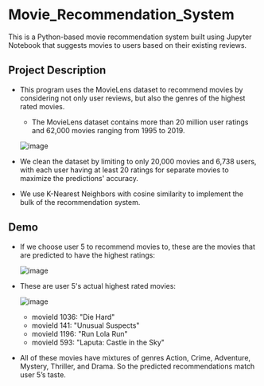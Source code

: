 # Movie_Recommendation_System
This is a Python-based movie recommendation system built using Jupyter Notebook that suggests movies to users based on their existing reviews.

## Project Description
* This program uses the MovieLens dataset to recommend movies by considering not only user reviews, but also the genres of the highest rated movies.
  * The MovieLens dataset contains more than 20 million user ratings and 62,000 movies ranging from 1995 to 2019.
  
  ![image](https://user-images.githubusercontent.com/32584958/153115879-441c2fc6-f4e2-4b66-b765-a53012026e68.png)
  
* We clean the dataset by limiting to only 20,000 movies and 6,738 users, with each user having at least 20 ratings for separate movies to maximize the predictions' accuracy.
* We use K-Nearest Neighbors with cosine similarity to implement the bulk of the recommendation system. 

## Demo
* If we choose user 5 to recommend movies to, these are the movies that are predicted to have the highest ratings:
  
  ![image](https://user-images.githubusercontent.com/32584958/153116425-4cef22cd-8bc3-4f5b-96b8-ca241602f7fd.png)
  
* These are user 5's actual highest rated movies:
  
  ![image](https://user-images.githubusercontent.com/32584958/153116017-959336ec-84bb-41bb-bc7b-db1bf50c84cf.png)
  
  * movieId 1036: "Die Hard"
  * movieId 141: "Unusual Suspects"
  * movieId 1196: "Run Lola Run"
  * movieId 593: "Laputa: Castle in the Sky"
  
* All of these movies have mixtures of genres Action, Crime, Adventure, Mystery, Thriller, and Drama. So the predicted recommendations match user 5’s taste.


